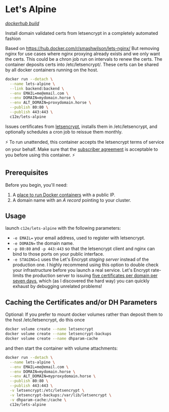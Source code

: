 # Let's Alpine

*[dockerhub build](https://hub.docker.com/r/c12e/lets-alpine/)*

Install domain validated certs from letsencrypt in a completely automated fashion

Based on https://hub.docker.com/r/smashwilson/lets-nginx/
But removing nginx for use cases where nginx proxying already exists and we only want the certs.
This could be a chron job run on intervals to renew the certs.
The container deposits certs into /etc/letsencrypt/<dns-hostname-or-ip>.
These certs can be shared by all docker containers running on the host.

```bash
docker run --detach \
  --name lets-alpine \
  --link backend:backend \
  --env EMAIL=me@email.com \
  --env DOMAIN=mydomain.horse \
  --env ALT_DOMAIN=proxydomain.horse \
  --publish 80:80 \
  --publish 443:443 \
  c12e/lets-alpine
```

Issues certificates from [letsencrypt](https://letsencrypt.org/), installs them in /etc/letsencrypt, and optionally schedules a cron job to reissue them monthly.

:zap: To run unattended, this container accepts the letsencrypt terms of service on your behalf. Make sure that the [subscriber agreement](https://letsencrypt.org/repository/) is acceptable to you before using this container. :zap:

## Prerequisites

Before you begin, you'll need:

 1. A [place to run Docker containers](https://getcarina.com/) with a public IP.
 2. A domain name with an *A record* pointing to your cluster.

## Usage

launch `c12e/lets-alpine` with the following parameters:

 * `-e EMAIL=` your email address, used to register with letsencrypt.
 * `-e DOMAIN=` the domain name.
 * `-p 80:80` and `-p 443:443` so that the letsencrypt client and nginx can bind to those ports on your public interface.
 * `-e STAGING=1` uses the Let's Encrypt *staging server* instead of the production one.
            I highly recommend using this option to double check your infrastructure before you launch a real service.
            Let's Encrypt rate-limits the production server to issuing
            [five certificates per domain per seven days](https://community.letsencrypt.org/t/public-beta-rate-limits/4772/3),
            which (as I discovered the hard way) you can quickly exhaust by debugging unrelated problems!

## Caching the Certificates and/or DH Parameters

Optional: If you prefer to mount docker volumes rather than deposit them to the host /etc/letsencrypt, do this once

```bash
docker volume create --name letsencrypt
docker volume create --name letsencrypt-backups
docker volume create --name dhparam-cache
```

and then start the container with volume attachments:

```bash
docker run --detach \
  --name lets-alpine \
  --env EMAIL=me@email.com \
  --env DOMAIN=mydomain.horse \
  --env ALT_DOMAIN=myproxydomain.horse \
  --publish 80:80 \
  --publish 443:443 \
  -v letsencrypt:/etc/letsencrypt \
  -v letsencrypt-backups:/var/lib/letsencrypt \
  -v dhparam-cache:/cache \
  c12e/lets-alpine
```

